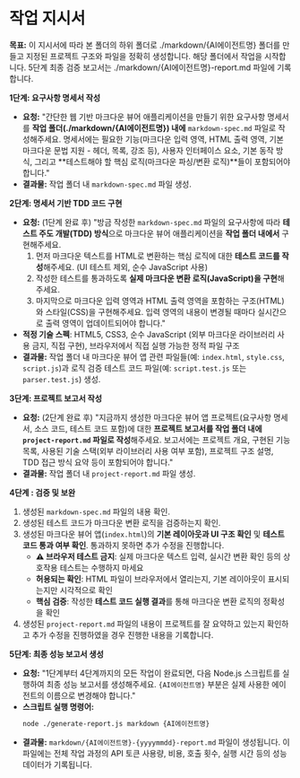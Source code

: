 # 작업 지시서

**목표:** 이 지시서에 따라 본 폴더의 하위 폴더로 ./markdown/{AI에이전트명} 폴더를 만들고 지정된 프로젝트 구조와 파일을 정확히 생성합니다. 해당 폴더에서 작업을 시작합니다.
          5단계 최종 검증 보고서는 ./markdown/{AI에이전트명}-report.md 파일에 기록합니다.


**1단계: 요구사항 명세서 작성**

*   **요청:** "간단한 웹 기반 마크다운 뷰어 애플리케이션을 만들기 위한 요구사항 명세서를 **작업 폴더(./markdown/{AI에이전트명}) 내에** `markdown-spec.md` 파일로 작성해주세요. 명세서에는 필요한 기능(마크다운 입력 영역, HTML 출력 영역, 기본 마크다운 문법 지원 - 헤더, 목록, 강조 등), 사용자 인터페이스 요소, 기본 동작 방식, 그리고 **테스트해야 할 핵심 로직(마크다운 파싱/변환 로직)**들이 포함되어야 합니다."
*   **결과물:** 작업 폴더 내 `markdown-spec.md` 파일 생성.

**2단계: 명세서 기반 TDD 코드 구현**

*   **요청:** (1단계 완료 후) "방금 작성한 `markdown-spec.md` 파일의 요구사항에 따라 **테스트 주도 개발(TDD) 방식**으로 마크다운 뷰어 애플리케이션을 **작업 폴더 내에서** 구현해주세요.
    1.  먼저 마크다운 텍스트를 HTML로 변환하는 핵심 로직에 대한 **테스트 코드를 작성**해주세요. (UI 테스트 제외, 순수 JavaScript 사용)
    2.  작성한 테스트를 통과하도록 **실제 마크다운 변환 로직(JavaScript)을 구현**해주세요.
    3.  마지막으로 마크다운 입력 영역과 HTML 출력 영역을 포함하는 구조(HTML)와 스타일(CSS)을 구현해주세요. 입력 영역의 내용이 변경될 때마다 실시간으로 출력 영역이 업데이트되어야 합니다."
*   **적정 기술 스펙**: HTML5, CSS3, 순수 JavaScript (외부 마크다운 라이브러리 사용 금지, 직접 구현), 브라우저에서 직접 실행 가능한 정적 파일 구조
*   **결과물:** 작업 폴더 내 마크다운 뷰어 앱 관련 파일들(예: `index.html`, `style.css`, `script.js`)과 로직 검증 테스트 코드 파일(예: `script.test.js` 또는 `parser.test.js`) 생성.

**3단계: 프로젝트 보고서 작성**

*   **요청:** (2단계 완료 후) "지금까지 생성한 마크다운 뷰어 앱 프로젝트(요구사항 명세서, 소스 코드, 테스트 코드 포함)에 대한 **프로젝트 보고서를 작업 폴더 내에 `project-report.md` 파일로 작성**해주세요. 보고서에는 프로젝트 개요, 구현된 기능 목록, 사용된 기술 스택(외부 라이브러리 사용 여부 포함), 프로젝트 구조 설명, TDD 접근 방식 요약 등이 포함되어야 합니다."
*   **결과물:** 작업 폴더 내 `project-report.md` 파일 생성.

**4단계 : 검증 및 보완**

1.  생성된 `markdown-spec.md` 파일의 내용 확인.
2.  생성된 테스트 코드가 마크다운 변환 로직을 검증하는지 확인.
3.  생성된 마크다운 뷰어 앱(`index.html`)의 **기본 레이아웃과 UI 구조 확인** 및 **테스트 코드 통과 여부 확인**. 통과하지 못하면 추가 수정을 진행합니다.
    - **⚠️ 브라우저 테스트 금지**: 실제 마크다운 텍스트 입력, 실시간 변환 확인 등의 상호작용 테스트는 수행하지 마세요
    - **허용되는 확인**: HTML 파일이 브라우저에서 열리는지, 기본 레이아웃이 표시되는지만 시각적으로 확인
    - **핵심 검증**: 작성한 **테스트 코드 실행 결과**를 통해 마크다운 변환 로직의 정확성을 확인
4.  생성된 `project-report.md` 파일의 내용이 프로젝트를 잘 요약하고 있는지 확인하고 추가 수정을 진행하였을 경우 진행한 내용을 기록합니다.

**5단계: 최종 성능 보고서 생성**

*   **요청:** "1단계부터 4단계까지의 모든 작업이 완료되면, 다음 Node.js 스크립트를 실행하여 최종 성능 보고서를 생성해주세요. `{AI에이전트명}` 부분은 실제 사용한 에이전트의 이름으로 변경해야 합니다."
*   **스크립트 실행 명령어:**
    ```bash
    node ./generate-report.js markdown {AI에이전트명}
    ```
*   **결과물:** `markdown/{AI에이전트명}-{yyyymmdd}-report.md` 파일이 생성됩니다. 이 파일에는 전체 작업 과정의 API 토큰 사용량, 비용, 호출 횟수, 실행 시간 등의 성능 데이터가 기록됩니다.
